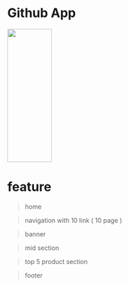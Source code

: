 # Github App

<img src="img1.jpg" height="300px" width="100px">

# feature

> home 

> navigation with 10 link ( 10 page )

> banner 

> mid section 

> top 5 product section 

> footer
